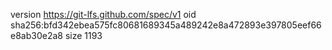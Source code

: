 version https://git-lfs.github.com/spec/v1
oid sha256:bfd342ebea575fc80681689345a489242e8a472893e397805eef66e8ab30e2a8
size 1193
